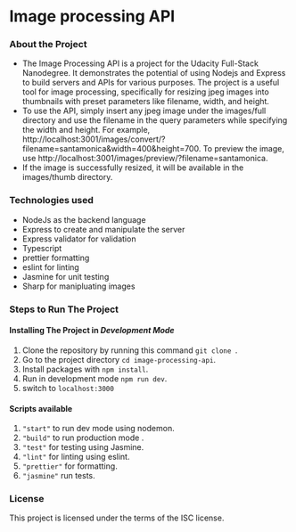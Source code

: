 # Image processing API

### About the Project

- The Image Processing API is a project for the Udacity Full-Stack Nanodegree. It demonstrates the potential of using Nodejs and Express to build servers and APIs for various purposes. The project is a useful tool for image processing, specifically for resizing jpeg images into thumbnails with preset parameters like filename, width, and height.
- To use the API, simply insert any jpeg image under the images/full directory and use the filename in the query parameters while specifying the width and height. For example, http://localhost:3001/images/convert/?filename=santamonica&width=400&height=700. To preview the image, use http://localhost:3001/images/preview/?filename=santamonica.
- If the image is successfully resized, it will be available in the images/thumb directory.

### Technologies used

- NodeJs as the backend language
- Express to create and manipulate the server
- Express validator for validation
- Typescript
- prettier formatting
- eslint for linting
- Jasmine for unit testing
- Sharp for manipluating images

### Steps to Run The Project

#### Installing The Project in **_Development Mode_**

1. Clone the repository by running this command
   `git clone `.
2. Go to the project directory `cd image-processing-api`.
3. Install packages with `npm install`.
4. Run in development mode `npm run dev`.
5. switch to `localhost:3000`

#### Scripts available

1. `"start"` to run dev mode using nodemon.
1. `"build"` to run production mode .
1. `"test"` for testing using Jasmine.
1. `"lint"` for linting using eslint.
1. `"prettier"` for formatting.
1. `"jasmine"` run tests.

### License

This project is licensed under the terms of the ISC license.
